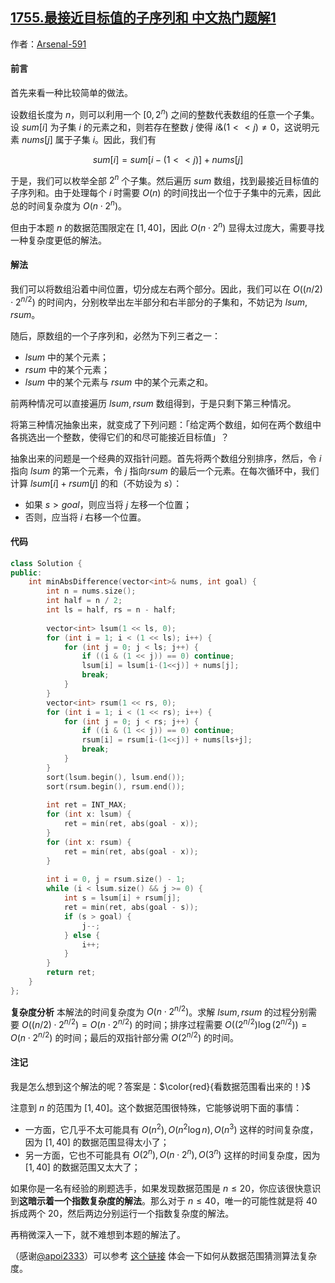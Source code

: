 ## [1755.最接近目标值的子序列和 中文热门题解1](https://leetcode.cn/problems/closest-subsequence-sum/solutions/100000/zhuang-ya-dp-zhi-cong-kan-shu-ju-fan-wei-kve3)

作者：[Arsenal-591](https://leetcode.cn/u/Arsenal-591)

#### 前言

首先来看一种比较简单的做法。

设数组长度为 $n$，则可以利用一个 $[0, 2^n)$ 之间的整数代表数组的任意一个子集。设 $\textit{sum}[i]$ 为子集 $i$ 的元素之和，则若存在整数 $j$ 使得 $i\&(1<<j) \ne 0$，这说明元素 $\textit{nums}[j]$ 属于子集 $i$。因此，我们有

$$
\textit{sum}[i] = \textit{sum}[i-(1<<j)] + \textit{nums}[j]
$$

于是，我们可以枚举全部 $2^n$ 个子集。然后遍历 $\textit{sum}$ 数组，找到最接近目标值的子序列和。由于处理每个 $i$ 时需要 $O(n)$ 的时间找出一个位于子集中的元素，因此总的时间复杂度为 $O(n\cdot 2^n)$。

但由于本题 $n$ 的数据范围限定在 $[1,40]$，因此 $O(n\cdot 2^n)$ 显得太过庞大，需要寻找一种复杂度更低的解法。

#### 解法

我们可以将数组沿着中间位置，切分成左右两个部分。因此，我们可以在 $O((n/2) \cdot 2^{n/2})$ 的时间内，分别枚举出左半部分和右半部分的子集和，不妨记为 $\textit{lsum}, \textit{rsum}$。

随后，原数组的一个子序列和，必然为下列三者之一：
- $\textit{lsum}$ 中的某个元素；
- $\textit{rsum}$ 中的某个元素；
- $\textit{lsum}$ 中的某个元素与 $\textit{rsum}$ 中的某个元素之和。

前两种情况可以直接遍历 $\textit{lsum}, \textit{rsum}$ 数组得到，于是只剩下第三种情况。

将第三种情况抽象出来，就变成了下列问题：「给定两个数组，如何在两个数组中各挑选出一个整数，使得它们的和尽可能接近目标值」？

抽象出来的问题是一个经典的双指针问题。首先将两个数组分别排序，然后，令 $i$ 指向 $\textit{lsum}$ 的第一个元素，令 $j$ 指向$\textit{rsum}$ 的最后一个元素。在每次循环中，我们计算 $\textit{lsum}[i]+\textit{rsum}[j]$ 的和（不妨设为 $s$）：
- 如果 $s > \textit{goal}$，则应当将 $j$ 左移一个位置；
- 否则，应当将 $i$ 右移一个位置。

#### 代码

```C++ [sol1-C++]
class Solution {
public:
    int minAbsDifference(vector<int>& nums, int goal) {
        int n = nums.size();
        int half = n / 2;
        int ls = half, rs = n - half;
        
        vector<int> lsum(1 << ls, 0);
        for (int i = 1; i < (1 << ls); i++) {
            for (int j = 0; j < ls; j++) {
                if ((i & (1 << j)) == 0) continue;
                lsum[i] = lsum[i-(1<<j)] + nums[j];
                break;
            }
        }
        vector<int> rsum(1 << rs, 0);
        for (int i = 1; i < (1 << rs); i++) {
            for (int j = 0; j < rs; j++) {
                if ((i & (1 << j)) == 0) continue;
                rsum[i] = rsum[i-(1<<j)] + nums[ls+j];
                break;
            }
        }
        sort(lsum.begin(), lsum.end());
        sort(rsum.begin(), rsum.end());
        
        int ret = INT_MAX;
        for (int x: lsum) {
            ret = min(ret, abs(goal - x));
        }
        for (int x: rsum) {
            ret = min(ret, abs(goal - x));
        }
        
        int i = 0, j = rsum.size() - 1;
        while (i < lsum.size() && j >= 0) {
            int s = lsum[i] + rsum[j];
            ret = min(ret, abs(goal - s));
            if (s > goal) {
                j--;
            } else {
                i++;
            }
        }
        return ret;
    }
};
```

**复杂度分析**
本解法的时间复杂度为 $O(n\cdot2^{n/2})$。求解 $\textit{lsum}, \textit{rsum}$ 的过程分别需要 $O((n/2) \cdot 2^{n/2}) = O(n\cdot2^{n/2})$ 的时间；排序过程需要 $O((2^{n/2})\log(2^{n/2})) = O(n\cdot2^{n/2})$ 的时间；最后的双指针部分需 $O(2^{n/2})$ 的时间。

#### 注记

我是怎么想到这个解法的呢？答案是：$\color{red}{看数据范围看出来的！}$

注意到 $n$ 的范围为 $[1,40]$。这个数据范围很特殊，它能够说明下面的事情：
- 一方面，它几乎不太可能具有 $O(n^2), O(n^2\log n), O(n^3)$ 这样的时间复杂度，因为 $[1,40]$ 的数据范围显得太小了；
- 另一方面，它也不可能具有 $O(2^n), O(n\cdot 2^n), O(3^n)$ 这样的时间复杂度，因为 $[1,40]$ 的数据范围又太大了；

如果你是一名有经验的刷题选手，如果发现数据范围是 $n \le 20$，你应该很快意识到**这暗示着一个指数复杂度的解法**。那么对于 $n \le 40$，唯一的可能性就是将 $40$ 拆成两个 $20$，然后两边分别运行一个指数复杂度的解法。

再稍微深入一下，就不难想到本题的解法了。

（感谢[@apoi2333](/u/apoi2333/)）可以参考 [这个链接](https://tinyurl.com/y2st4soh) 体会一下如何从数据范围猜测算法复杂度。